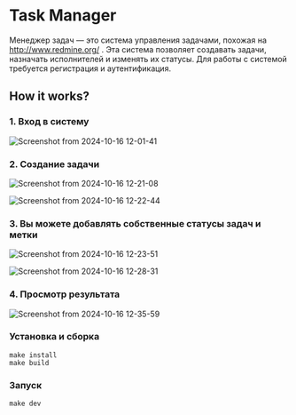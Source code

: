 # Task Manager
Менеджер задач — это система управления задачами, похожая на http://www.redmine.org/ . Эта система позволяет создавать задачи, назначать исполнителей и изменять их статусы. Для работы с системой требуется регистрация и аутентификация.

## How it works?

### 1. Вход в систему

![Screenshot from 2024-10-16 12-01-41](https://github.com/user-attachments/assets/2e226d4e-9694-4108-94c3-c4b894f008ee)

### 2. Создание задачи

![Screenshot from 2024-10-16 12-21-08](https://github.com/user-attachments/assets/bf0b86c2-e766-4176-b1d7-23988e60142e)

![Screenshot from 2024-10-16 12-22-44](https://github.com/user-attachments/assets/2cb7837b-3cb6-4764-82a8-5e3187522491)


### 3. Вы можете добавлять собственные статусы задач и метки

![Screenshot from 2024-10-16 12-23-51](https://github.com/user-attachments/assets/39840e6c-495a-4fd3-b96f-449ecf6e1202)

![Screenshot from 2024-10-16 12-28-31](https://github.com/user-attachments/assets/b4a67b84-4488-43d8-85cf-f5f93a60aaf8)

### 4. Просмотр результата

![Screenshot from 2024-10-16 12-35-59](https://github.com/user-attachments/assets/96a9bddc-6576-48fd-8325-2b7b2ef37fd9)

### Установка и сборка
```
make install
make build
```
### Запуск
```
make dev
```
